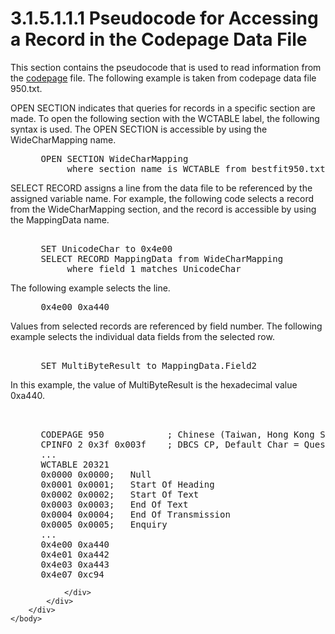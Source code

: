 <html dir="LTR" xmlns:mshelp="http://msdn.microsoft.com/mshelp" xmlns:ddue="http://ddue.schemas.microsoft.com/authoring/2003/5" xmlns:xlink="http://www.w3.org/1999/xlink" xmlns:tool="http://www.microsoft.com/tooltip">
    <head>
        <meta http-equiv="Content-Type" content="text/html; CHARSET=utf-8"></meta>
        <meta name="save" content="history"></meta>
        <title>3.1.5.1.1.1 Pseudocode for Accessing a Record in the Codepage Data File</title>
        <xml>
            <mshelp:toctitle title="3.1.5.1.1.1 Pseudocode for Accessing a Record in the Codepage Data File"></mshelp:toctitle>
            <mshelp:rltitle title="[MS-UCODEREF]: Pseudocode for Accessing a Record in the Codepage Data File"></mshelp:rltitle>
            <mshelp:keyword index="A" term="9b0a576d-045a-4738-97ca-383ec5002986"></mshelp:keyword>
            <mshelp:attr name="DCSext.ContentType" value="open specification"></mshelp:attr>
            <mshelp:attr name="AssetID" value="9b0a576d-045a-4738-97ca-383ec5002986"></mshelp:attr>
            <mshelp:attr name="TopicType" value="kbRef"></mshelp:attr>
            <mshelp:attr name="DCSext.Title" value="[MS-UCODEREF]: Pseudocode for Accessing a Record in the Codepage Data File" />
        </xml>
    </head>
    <body>
        <div id="header">
            <h1 class="heading">3.1.5.1.1.1 Pseudocode for Accessing a Record in the Codepage Data File</h1>
        </div>
        <div id="mainSection">
            <div id="mainBody">
                <div id="allHistory" class="saveHistory"></div>
                <div id="sectionSection0" class="section" name="collapseableSection">
                    

<p>This section contains the pseudocode that is used to read
information from the <a href="484e8ed3-152b-4300-9527-7efade6d6491.html#gt_210637d9-9634-4652-a935-ded3cd434f38">codepage</a>
file. The following example is taken from codepage data file 950.txt.</p>

<p>OPEN SECTION indicates that queries for records in a
specific section are made. To open the following section with the WCTABLE
label, the following syntax is used. The OPEN SECTION is accessible by using
the WideCharMapping name.</p>

<dl>
<dd>
<div><pre> OPEN SECTION WideCharMapping
      where section name is WCTABLE from bestfit950.txt
</pre></div>
</dd></dl>

<p>SELECT RECORD assigns a line from the data file to be
referenced by the assigned variable name. For example, the following code
selects a record from the WideCharMapping section, and the record is accessible
by using the MappingData name.</p>

<dl>
<dd>
<div><pre>  
 SET UnicodeChar to 0x4e00
 SELECT RECORD MappingData from WideCharMapping
      where field 1 matches UnicodeChar
</pre></div>
</dd></dl>

<p>The following example selects the line.</p>

<dl>
<dd>
<div><pre> 0x4e00 0xa440
</pre></div>
</dd></dl>

<p>Values from selected records are referenced by field number.
The following example selects the individual data fields from the selected row.</p>

<dl>
<dd>
<div><pre>  
 SET MultiByteResult to MappingData.Field2
</pre></div>
</dd></dl>

<p>In this example, the value of MultiByteResult is the
hexadecimal value 0xa440.</p>

<dl>
<dd>
<div><pre>  
  
 CODEPAGE 950            ; Chinese (Taiwan, Hong Kong SAR) - ANSI, OEM
 CPINFO 2 0x3f 0x003f    ; DBCS CP, Default Char = Question Mark
 ...
 WCTABLE 20321
 0x0000 0x0000;   Null 
 0x0001 0x0001;   Start Of Heading 
 0x0002 0x0002;   Start Of Text 
 0x0003 0x0003;   End Of Text 
 0x0004 0x0004;   End Of Transmission 
 0x0005 0x0005;   Enquiry
 ...
 0x4e00 0xa440
 0x4e01 0xa442
 0x4e03 0xa443
 0x4e07 0xc94
</pre></div>
</dd></dl>


                </div>
            </div>
        </div>
    </body>
</html>